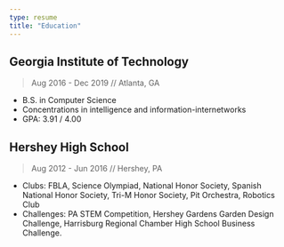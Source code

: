 ```yaml
---
type: resume
title: "Education"
---
```


## Georgia Institute of Technology
> Aug 2016 - Dec 2019 // Atlanta, GA

- B.S. in Computer Science
- Concentrations in intelligence and information-internetworks
- GPA: 3.91 / 4.00

## Hershey High School
> Aug 2012 - Jun 2016 // Hershey, PA

- Clubs: FBLA, Science Olympiad, National Honor Society, Spanish National Honor Society, Tri-M Honor Society, Pit Orchestra, Robotics Club
- Challenges: PA STEM Competition, Hershey Gardens Garden Design Challenge, Harrisburg Regional Chamber High School Business Challenge.
